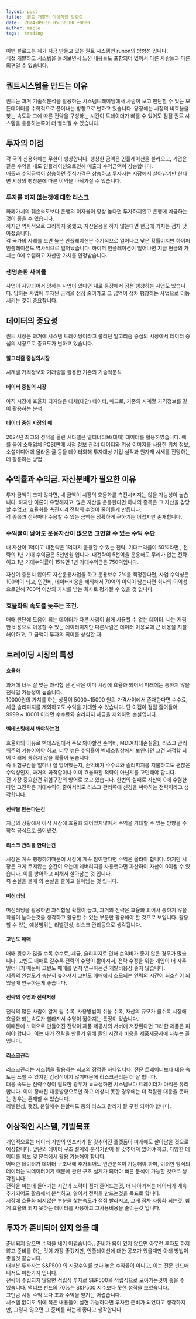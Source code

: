 ```yaml
---
layout: post
title:  퀀트 개발의 이상적인 방향성
date:  2024-09-10 05:30:00 +0000
author: macle
tags:  trading
---
```


이번 블로그는 제가 지금 만들고 있는 퀀트 시스템인 runon의 방향성 입니다.
<br>
직접 개발하고 시스템을 돌려보면서 느낀 내용들도 포함되어 있어서 다른 사람들과 다른 의견일 수 있습니다.

## 퀀트시스템을 만드는 이유
퀀트는 과거 기술적분석을 활용하는 시스템트레이딩에서 사람이 보고 판단할 수 있는 모든데이터를 수학적으로 풀어내는 방향으로 변하고 있습니다. 
당장에는 시장의 비효율을 찾는 속도와 그에 따른 전략을 구성하는 시간이 트레이더가 빠를 수 있어도 점점 퀀트 시스템을 응용하는쪽이 더 빨라질 수 있습니다.

## 투자의 이점
각 국의 신용화폐는 무한이 팽창합니다. 팽창한 금액은 인플레이션을 불러오고, 기업은 같은 수익을 내도 인플레이션으로인해 매출과 수익금액이 상승합니다.
<br>
매출과 수익금액이 상승하면 주식가격은 상승하고 투자자는 시장에서 살아남기만 한다면 시장의 팽창분에 따른 이익을 나눠가질 수 있습니다.

### 투자를 하지 않는것에 대한 리스크
화폐가치의 훼손속도보다 은행의 이자율이 항상 높다면 투자하지않고 은행에 예금하는것이 좋을 수 있습니다. 
<br>
하지만 역사적으로 그러하지 못했고, 자산운용을 하지 않는다면 현금에 가치는 점차 낮아졌습니다.
<br>
각 국가의 사례를 보면 높은 인플레이션은 주기적으로 일어나고 낮은 확률이지만 하이퍼 인플레이션도 역사적으로 일어났습니다. 하이퍼 인플레이션이 일어나면 지금 현금의 가치는 0에 수렴하고 자산만 가치를 인정받습니다.
### 생명순환 사이클
사업이 사양되어서 망하는 사업이 있다면 새로 등장해서 점점 팽창하는 사업도 있습니다. 망하는 사업에 투자된 금액을 점점 줄여가고 그 금액이 점차 팽창하는 사업으로 이동시키는 것이 중요합니다.

## 데이터의 중요성
퀀트 시장은 과거에 시스템 트레이딩이라고 불리던 알고리즘 중심의 시장에서 데이터 중심의 시장으로 중요도가 변하고 있습니다.

#### 알고리즘 중심의시장
시계열 가격정보화 거래량을 활용한 기존의 기술적분석

#### 데이터 중심의 시장
아직 시장에 효율화 되지않은 대체(대안) 데이터, 매크로, 기존의 시계열 가격정보를 같이 활용하는 분석

#### 데이터 중심 시장의 예
2024년 최고의 성적을 올린 시타델은 멀티너티브(대체) 데이터를 활용하였습니다. 예를 들어 소매업체 POS(판매 시점 정보 관리) 데이터와 위성 이미지를 사용한 위치 정보, 소셜미디어에 올라온 글 등을 데이터화해 투자대상 기업 실적과 원자재 시세를 전망하는데 활용하는 방법

## 수익률과 수익금. 자산분배가 필요한 이유
투자 금액이 크지 않다면, 내 금액이 시장의 효율화를 촉진시키지는 않을 가능성이 높습니다. 하지만 이론이 유명해지고. 많은 자산을 운용한다면 하나의 종목은 그 자산을 감당할 수없고, 효율화를 촉진시켜 전략의 수명이 줄어들게 만듭니다. 
<br>
각 종목과 전략마다 수용할 수 있는 금액은 정확하게 구하기는 어렵지만 존재합니다.

### 수익률이 낮아도 운용자산이 많으면 고민할 수 있는 수익 수단
내 자산이 1억이고 내전략은 1억까지 운용할 수 있는 전략, 기대수익률이 50%라면 , 전략의 1년 기대 수익금은 5천만원 입니다. 내전략이 5천억을 운용해도 무리가 없는 전략이고 1년 기대수익률이 15%면 1년 기대수익금은 750억입니다.

자산이 충분치 않아도 자산운용사업을 하고 운용보수 2%를 책정한다면, 사업 수익성은 100억이 되고, 인건비, 데이터비용을 제외해서 70억의 이익이 남는다면
회사의 이익성으로인해 700억 이상의 가치를 받는 회사로 평가될 수 있을 것 입니다. 

### 효율화의 속도를 늦추는 조건.
매매 판단에 도움이 되는 데이터가 다른 사람이 쉽게 사용할 수 없는 데이터. 나는 저렴한 비용으로 이용할 수 있는 데이터이지만 다른사람은 데이터 이용료에 큰 비용을 지불해야하고, 그 금액이 투자의 의미를 상실할 때.

## 트레이딩 시장의 특성

#### 효율화
과거에 너무 잘 맞는 과적합 된 전략은 이미 시장에 효율화 되어서 미래에는 통하지 않을 전략일 가능성이 높습니다.
<br>
10000원의 가치를 하는 상품이 5000~15000 원의 가격사이에서 존재한다면 수수료,세금,슬리피지를 제외하고도 수익을 기대할 수 있습니다. 단 이갭이 점점 줄어들어 9999 ~ 10001 이라면 수수료와 술라파지 세금을 제외하면 손실입니다.


#### 벡테스팅에서 봐야하는것.
효율화의 이유로 벡테스팅에서 주요 봐야할건 손익비, MDD(최대손실율), 리스크 관리 위주의 기능이어야 하고, 너무 높은 수익률이 벡테스팅상에서 보인다면 그건 과적합 되어 미래에 통하지 않을 확률이 높습니다
<br>
즉 위험구간을 얼마나 잘 방어했는지, 손익비가 수수료와 슬리피지를 지불하고도 괜찮은 수익성인지, 과거의 과적합이나 이미 효율화된 적략이 아닌지를 고민해야 합니다.
<br>
전 가장 중요한건 위험구간의 방어로 보고 있습니다. 한번의 실패로 자산이 0에 수렴한다면 그전략은 기대수익이 줄여서라도 리스크 관리쪽에 신경을 써야하는 전략이라고 생각합니다.

#### 전략을 만든다는건
지금의 상황에서 아직 시장에 효율화 되어있지않아서 수익을 기대할 수 있는 방향을 수학적 공식으로 풀어낸것.
#### 리스크 관리를 한다는건 
시장은 계속 팽창하기때문에 시장에 계속 참여한다면 수익은 올라야 합니다. 하지만 시장은 크게 주저않는 순간이 오는데 레버리지를 사용햇다면 파산하여 자산이 0이될 수 있습니다. 이를 방어하고 피해서 살아남는 것 입니다.
<br>
즉 손실을 볼때 의 손실을 줄이고 살아남는 것 입니다.

#### 머신러닝
머신러닝을 활용하면 과적합될 확률이 높고, 과거의 전략은 효율화 되어서 통하지 않을 확률이 높다는것을 생각하고 활용할 수 있는 부분만 활용해야 할 것으로 보입니다. 활용할 수 있는 예상범위는 리벨런싱, 리스크 관리등으로 생각됩니다.

#### 고빈도 매매
매매 횟수가 많을 수록 수수료, 세금, 슬리피지로 인해 손익비가 좋지 않은 경우가 많습니다. 고빈도 매매로 갈수록 전략의 수명이 짧아져서, 전략 수정을 위한 개입이 더 자주 일어나기 때문에 고빈도 매매를 먼저 연구하는건 개발비용상 좋지 않습니다. 
<br>
제품의 완성도가 충분히 높아져서 고빈도 매매에서 소모되는 인력의 시간이 최소한이 되었을때 연구하는게 좋습니다.


#### 전략의 수명과 전략저장
전략의 많은 사람이 알게 될 수록, 사용방법이 쉬울 수록, 자산의 규모가 클수록 시장에 효율화 되는속도가 빨라져서 수명이 짧아지는 특징이 있습니다.
<br>
이때문에 노력으로 만들어진 전략이 제품 제공사의 서버에 저장된다면 그러한 제품은 피해야 합니다. 이는 내가 전략을 만들기 위해 들인 시간과 비용을 제품제공사에 나누는 꼴 입니다.

#### 리스크관리
리스크관리는 시스템을 활용하는 최고의 장점중 하나입니다. 전문 트레이더보다 대응 속도는 느릴 수 있지만 감정적이지 않기때문에 리스크관리는 더 잘 합니다. 
<br>
대응 속도는 전략수정이 필요한 경우가 ㅂㄹ생하면 시스템보다 트레이더가 아직은 유리합니다. 이미 정해진 대응방향으로만 하고 예상치 못한 경우에는 더 적잘한 대응을 못하는 경우는 존재할 수 있습니다.
<br>
리벨런싱, 햇징, 분할매수 분할매도 등의 리스크 관리가 잘 구현 되어야 합니다.


## 이상적인 시스템, 개발목표
개인적으로는 데이터 기반의 인프라가 잘 갖추어진 플랫폼이 미래에도 살아남을 것으로 예상합니다. 앞단의 데이터 구조 설계와 분석기반이 잘 갖추어져 있어야 하고, 다양한 데이터를 확보 및 분석에서 활용 가능해야 합니다.
<br>
어떠한 데이터가 데이터 구조내에 추가되어도 연관분석이 가능해야 하며, 이러한 방식의 데이터는 빅데이터이기 때문에 관련 구조 설계가 되어야 빠른 분석이 가능할 것으로 생각됩니다.
<br>
전략을 짜는데 들어가는 시간과 노력이 점차 줄어드는것, 더 나아가서는 데이터가 계속 추가되어도 활용해서 분석하고, 알아서 전략을 만드는것을 목표로 합니다.
<br>
시장에 효율화 되지않은 부분을 찾는속도가 점점 빨라지고, 그게 점차 자동화 되는것. 쉽게 효율화 되지 못하는 데이터를 사용하고 그사용비용을 줄이는것 입니다.


## 투자가 준비되어 있지 않을 때
준비되지 않으면 수익을 내기 어렵습니다.. 준비가 되어 있지 않으면 아무런 투자도 하지 않고 준비를 하는 것이 가장 좋겠지만, 인플레이션에 대한 공포가 있을때만 아래 방법이 좋을것 같습니다.
<br>
대부분 투자자는 S&P500 의 시장수익률 보다 높은 수익률이 아니고, 이는 전문 펀드매니저도 마찬가지 입니다.
<br>
전략이 수립되지 않으면 적립식 투자로 S&P500을 적립식으로 모아가는것이 좋을 수 있습니다. 액티브 펀드의 70%는 S&P500 지수보다 못한 성적을 보였습니다.
<br>
그만큼 시장 수익 보다 초과 수익을 얻기는 어렵습니다.
<br>
시스템 없이도 위에 적은 내용들이 실현 가능하다면 투자할 준비가 되었다고 생각하지만, 그렇지 않으면 그 준비를 하는게 좋다고 생각합니다.